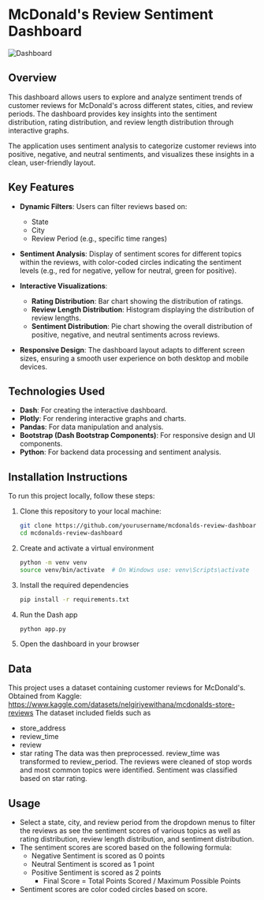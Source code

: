 # McDonald's Review Sentiment Dashboard

![Dashboard](url)

## Overview
This dashboard allows users to explore and analyze sentiment trends of customer reviews for McDonald's across different states, cities, and review periods. The dashboard provides key insights into the sentiment distribution, rating distribution, and review length distribution through interactive graphs.

The application uses sentiment analysis to categorize customer reviews into positive, negative, and neutral sentiments, and visualizes these insights in a clean, user-friendly layout.

## Key Features
- **Dynamic Filters**: Users can filter reviews based on:
  - State
  - City
  - Review Period (e.g., specific time ranges)

- **Sentiment Analysis**: Display of sentiment scores for different topics within the reviews, with color-coded circles indicating the sentiment levels (e.g., red for negative, yellow for neutral, green for positive).

- **Interactive Visualizations**:
  - **Rating Distribution**: Bar chart showing the distribution of ratings.
  - **Review Length Distribution**: Histogram displaying the distribution of review lengths.
  - **Sentiment Distribution**: Pie chart showing the overall distribution of positive, negative, and neutral sentiments across reviews.

- **Responsive Design**: The dashboard layout adapts to different screen sizes, ensuring a smooth user experience on both desktop and mobile devices.

## Technologies Used
- **Dash**: For creating the interactive dashboard.
- **Plotly**: For rendering interactive graphs and charts.
- **Pandas**: For data manipulation and analysis.
- **Bootstrap (Dash Bootstrap Components)**: For responsive design and UI components.
- **Python**: For backend data processing and sentiment analysis.

## Installation Instructions
To run this project locally, follow these steps:

1. Clone this repository to your local machine:
   ```bash
   git clone https://github.com/yourusername/mcdonalds-review-dashboard.git
   cd mcdonalds-review-dashboard
2. Create and activate a virtual environment
   ```bash
   python -m venv venv
   source venv/bin/activate  # On Windows use: venv\Scripts\activate
3. Install the required dependencies
   ```bash
   pip install -r requirements.txt
4. Run the Dash app
   ```bash
   python app.py
5. Open the dashboard in your browser

## Data
This project uses a dataset containing customer reviews for McDonald's. Obtained from Kaggle: https://www.kaggle.com/datasets/nelgiriyewithana/mcdonalds-store-reviews
The dataset included fields such as 
- store_address
- review_time
- review
- star rating
The data was then preprocessed. review_time was transformed to review_period. The reviews were cleaned of stop words and most common topics were identified. Sentiment was classified based on star rating.

## Usage
- Select a state, city, and review period from the dropdown menus to filter the reviews as see the sentiment scores of various topics as well as rating distribution, review length distribution, and sentiment distribution.
- The sentiment scores are scored based on the following formula:
  - Negative Sentiment is scored as 0 points
  - Neutral Sentiment is scored as 1 point
  - Positive Sentiment is scored as 2 points
      - Final Score = Total Points Scored / Maximum Possible Points
- Sentiment scores are color coded circles based on score.
